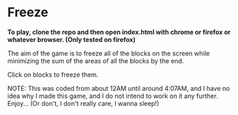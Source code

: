 # Freeze

**To play, clone the repo and then open index.html with chrome or firefox or whatever browser. (Only tested on firefox)**

The aim of the game is to freeze all of the blocks on the screen while minimizing the sum of the areas of all the blocks by the end.

Click on blocks to freeze them.

NOTE: This was coded from about 12AM until around 4:07AM, and I have no idea why I made this game, and I do not intend to work on it any further.
Enjoy... (Or don't, I don't really care, I wanna sleep!)
